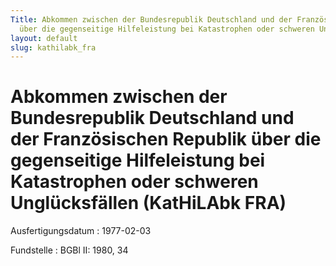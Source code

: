 ```yaml
---
Title: Abkommen zwischen der Bundesrepublik Deutschland und der Französischen Republik
  über die gegenseitige Hilfeleistung bei Katastrophen oder schweren Unglücksfällen
layout: default
slug: kathilabk_fra
---
```


# Abkommen zwischen der Bundesrepublik Deutschland und der Französischen Republik über die gegenseitige Hilfeleistung bei Katastrophen oder schweren Unglücksfällen (KatHiLAbk FRA)

Ausfertigungsdatum
:   1977-02-03

Fundstelle
:   BGBl II: 1980, 34

